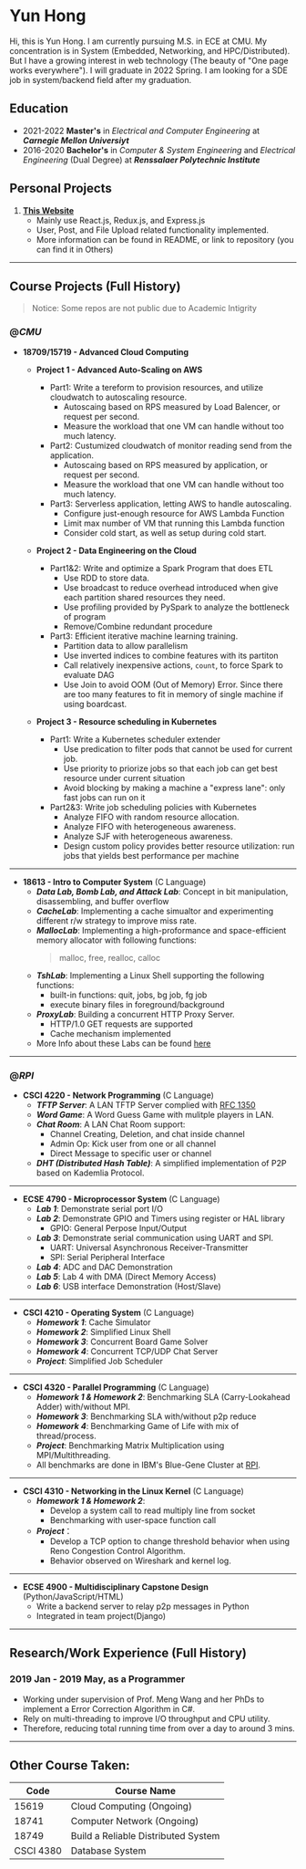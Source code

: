# Yun Hong

Hi, this is Yun Hong. I am currently pursuing M.S. in ECE at CMU. My
concentration is in System (Embedded, Networking, and
HPC/Distributed). But I have a growing interest in web technology
(The beauty of "One page works everywhere"). I will graduate in 2022
Spring. I am looking for a SDE job in system/backend field
after my graduation.

## Education

-   2021-2022 **Master's** in _Electrical and Computer Engineering_ at **_Carnegie Mellon Universiyt_**
-   2016-2020 **Bachelor's** in _Computer & System Engineering_ and _Electrical Engineering_ (Dual Degree) at **_Renssalaer Polytechnic Institute_**

## Personal Projects

1. **[This Website](https://alaudaehong.space)**
    - Mainly use React.js, Redux.js, and Express.js
    - User, Post, and File Upload related functionality implemented.
    - More information can be found in README, or link to repository (you can find it in Others)

---

## Course Projects (Full History)

> Notice: Some repos are not public due to Academic Intigrity

### @**_CMU_**

-   **18709/15719 - Advanced Cloud Computing**

    -   **Project 1 - Advanced Auto-Scaling on AWS**

        -   Part1: Write a tereform to provision resources, and utilize cloudwatch to autoscaling resource.
            -   Autoscaing based on RPS measured by Load Balencer, or request per second.
            -   Measure the workload that one VM can handle without too much latency.
        -   Part2: Custumized cloudwatch of monitor reading send from the application.
            -   Autoscaing based on RPS measured by application, or request per second.
            -   Measure the workload that one VM can handle without too much latency.
        -   Part3: Serverless application, letting AWS to handle autoscaling.
            -   Configure just-enough resource for AWS Lambda Function
            -   Limit max number of VM that running this Lambda function
            -   Consider cold start, as well as setup during cold start.

    -   **Project 2 - Data Engineering on the Cloud**

        -   Part1&2: Write and optimize a Spark Program that does ETL
            -   Use RDD to store data.
            -   Use broadcast to reduce overhead introduced when give each partition shared resources they need.
            -   Use profiling provided by PySpark to analyze the bottleneck of program
            -   Remove/Combine redundant procedure
        -   Part3: Efficient iterative machine learning training.
            -   Partition data to allow parallelism
            -   Use inverted indices to combine features with its partiton
            -   Call relatively inexpensive actions, `count`, to force Spark to evaluate DAG
            -   Use Join to avoid OOM (Out of Memory) Error. Since there are too many features to fit in memory of single machine if using boardcast.

    -   **Project 3 - Resource scheduling in Kubernetes**
        -   Part1: Write a Kubernetes scheduler extender
            -   Use predication to filter pods that cannot be used for current job.
            -   Use priority to priorize jobs so that each job can get best resource under current situation
            -   Avoid blocking by making a machine a "express lane": only fast jobs can run on it
        -   Part2&3: Write job scheduling policies with Kubernetes
            -   Analyze FIFO with random resource allocation.
            -   Analyze FIFO with heterogeneous awareness.
            -   Analyze SJF with heterogeneous awareness.
            -   Design custom policy provides better resource utilization: run jobs that yields best performance per machine

---

-   **18613 - Intro to Computer System** (C Language)
    -   **_Data Lab, Bomb Lab, and Attack Lab_**: Concept in bit manipulation, disassembling, and buffer overflow
    -   **_CacheLab_**: Implementing a cache simualtor and experimenting different r/w strategy to improve miss rate.
    -   **_MallocLab_**: Implementing a high-proformance and space-efficient memory allocator with following functions:
        > malloc, free, realloc, calloc
    -   **_TshLab_**: Implementing a Linux Shell supporting the following functions:
        -   built-in functions: quit, jobs, bg job, fg job
        -   execute binary files in foreground/background
    -   **_ProxyLab_**: Building a concurrent HTTP Proxy Server.
        -   HTTP/1.0 GET requests are supported
        -   Cache mechanism implemented
    -   More Info about these Labs can be found [here](http://csapp.cs.cmu.edu/3e/labs.html)

---

### @**_RPI_**

-   **CSCI 4220 - Network Programming** (C Language)
    -   **_TFTP Server_**: A LAN TFTP Server complied with [RFC 1350](https://tools.ietf.org/html/rfc1350)
    -   **_Word Game_**: A Word Guess Game with mulitple players in LAN.
    -   **_Chat Room_**: A LAN Chat Room support:
        -   Channel Creating, Deletion, and chat inside channel
        -   Admin Op: Kick user from one or all channel
        -   Direct Message to specific user or channel
    -   **_DHT (Distributed Hash Table)_**: A simplified implementation of P2P based on Kademlia Protocol.

---

-   **ECSE 4790 - Microprocessor System** (C Language)
    -   **_Lab 1_**: Demonstrate serial port I/O
    -   **_Lab 2_**: Demonstrate GPIO and Timers using register or HAL library
        -   GPIO: General Perpose Input/Output
    -   **_Lab 3_**: Demonstrate serial communication using UART and SPI.
        -   UART: Universal Asynchronous Receiver-Transmitter
        -   SPI: Serial Peripheral Interface
    -   **_Lab 4_**: ADC and DAC Demonstration
    -   **_Lab 5_**: Lab 4 with DMA (Direct Memory Access)
    -   **_Lab 6_**: USB interface Demonstration (Host/Slave)

---

-   **CSCI 4210 - Operating System** (C Language)
    -   **_Homework 1_**: Cache Simulator
    -   **_Homework 2_**: Simplified Linux Shell
    -   **_Homework 3_**: Concurrent Board Game Solver
    -   **_Homework 4_**: Concurrent TCP/UDP Chat Server
    -   **_Project_**: Simplified Job Scheduler

---

-   **CSCI 4320 - Parallel Programming** (C Language)
    -   **_Homework 1 & Homework 2_**: Benchmarking SLA (Carry-Lookahead Adder) with/without MPI.
    -   **_Homework 3_**: Benchmarking SLA with/without p2p reduce
    -   **_Homework 4_**: Benchmarking Game of Life with mix of thread/process.
    -   **_Project_**: Benchmarking Matrix Multiplication using MPI/Multithreading.
    -   All benchmarks are done in IBM's Blue-Gene Cluster at [RPI](https://research.rpi.edu/cci).

---

-   **CSCI 4310 - Networking in the Linux Kernel** (C Language)
    -   **_Homework 1 & Homework 2_**:
        -   Develop a system call to read multiply line from socket
        -   Benchmarking with user-space function call
    -   **_Project_**：
        -   Develop a TCP option to change threshold behavior when using Reno Congestion Control Algorithm.
        -   Behavior observed on Wireshark and kernel log.

---

-   **ECSE 4900 - Multidisciplinary Capstone Design** (Python/JavaScript/HTML)
    -   Write a backend server to relay p2p messages in Python
    -   Integrated in team project(Django)

---

## Research/Work Experience (Full History)

### 2019 Jan - 2019 May, as a Programmer

-   Working under supervision of Prof. Meng Wang and her PhDs to implement a Error Correction Algorithm in C#.
-   Rely on multi-threading to improve I/O throughput and CPU utility.
-   Therefore, reducing total running time from over a day to around 3 mins.

---

## Other Course Taken:

| Code      | Course Name                         |
| --------- | ----------------------------------- |
| 15619     | Cloud Computing (Ongoing)           |
| 18741     | Computer Network (Ongoing)          |
| 18749     | Build a Reliable Distributed System |
| CSCI 4380 | Database System                     |

